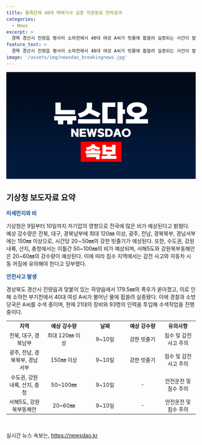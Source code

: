 ```yaml
---
title: 물폭탄에 40대 택배기사 실종 직장동료 연락끊겨
categories:
  - News
excerpt: >
  경북 경산시 진량읍 평사리 소하천에서 40대 여성 A씨가 빗물에 휩쓸려 실종되는 사건이 발생했다. 피해를 보호하기 위해 전국적으로 호우로 인한 안전사고에 대한 경고가 내려졌으며, 기상청은 강한 비가 내릴 것으로 예보했다. A씨를 찾기 위해 21대의 장비와 93명의 인력이 투입되었고, 전날부터 오전까지 179.5㎜의 비가 내렸다. 전국적으로 120㎜ 이상의 강수량이 예상되며, 안전에 각별한 주의가 요구된다.
feature_text: >
  경북 경산시 진량읍 평사리 소하천에서 40대 여성 A씨가 빗물에 휩쓸려 실종되는 사건이 발생했다. 피해를 보호하기 위해 전국적으로 호우로 인한 안전사고에 대한 경고가 내려졌으며, 기상청은 강한 비가 내릴 것으로 예보했다. A씨를 찾기 위해 21대의 장비와 93명의 인력이 투입되었고, 전날부터 오전까지 179.5㎜의 비가 내렸다. 전국적으로 120㎜ 이상의 강수량이 예상되며, 안전에 각별한 주의가 요구된다.
image: '/assets/img/newsdao_breakingnews.jpg'
---
```


<p><img src="/assets/img/newsdao_breakingnews.jpg" alt="bookingtag 속보" /></p>

<h2 data-ke-size="size26">기상청 보도자료 요약</h2>

<p data-ke-size="size16"><b><span style="color: #1a5490;">미세먼지와 비</span></b></p>

<p>기상청은 9일부터 10일까지 저기압의 영향으로 전국에 많은 비가 예상된다고 밝혔다. 예상 강수량은 전북, 대구, 경북남부에 최대 120㎜ 이상, 광주, 전남, 경북북부, 경남서부에는 150㎜ 이상으로, 시간당 20∼50㎜의 강한 빗줄기가 예상된다. 또한, 수도권, 강원내륙, 산지, 충청에서는 이틀간 50~100㎜의 비가 예상되며, 서해5도와 강원북부동해안은 20~60㎜의 강수량이 예상된다. 이에 따라 침수 지역에서는 감전 사고와 자동차 시동 꺼짐에 유의해야 한다고 당부했다. </p>

<p data-ke-size="size16"><b><span style="color: #1a5490;">안전사고 발생</span></b></p>

<p>경상북도 경산시 진량읍과 맞붙어 있는 하양읍에서 179.5㎜의 폭우가 쏟아졌고, 이로 인해 소하천 부기천에서 40대 여성 A씨가 불어난 물에 휩쓸려 실종됐다. 이에 경찰과 소방 당국은 A씨를 수색 중이며, 현재 21대의 장비와 93명의 인력을 투입해 수색작업을 진행 중이다.</p>

<table>
  <colgroup>
  <col width="155" />
  <col width="155" />
  <col width="155" />
  <col width="155" />
  <col width="155" />
  </colgroup>
  <tbody>
    <tr>
      <td style="text-align: center; height: 17px;"><b>지역</b></td>
      <td style="text-align: center; height: 17px;"><b>예상 강수량</b></td>
      <td style="text-align: center; height: 17px;"><b>날짜</b></td>
      <td style="text-align: center; height: 17px;"><b>예상 강수량</b></td>
      <td style="text-align: center; height: 17px;"><b>유의사항</b></td>
    </tr>
    <tr>
      <td style="text-align: center; height: 17px;">전북, 대구, 경북남부</td>
      <td style="text-align: center; height: 17px;">최대 120㎜ 이상</td>
      <td style="text-align: center; height: 17px;">9~10일</td>
      <td style="text-align: center; height: 17px;">강한 빗줄기</td>
      <td style="text-align: center; height: 17px;">침수 및 감전 사고 주의</td>
    </tr>
    <tr>
      <td style="text-align: center; height: 17px;">광주, 전남, 경북북부, 경남서부</td>
      <td style="text-align: center; height: 17px;">150㎜ 이상</td>
      <td style="text-align: center; height: 17px;">9~10일</td>
      <td style="text-align: center; height: 17px;">강한 빗줄기</td>
      <td style="text-align: center; height: 17px;">침수 및 감전 사고 주의</td>
    </tr>
    <tr>
      <td style="text-align: center; height: 17px;">수도권, 강원내륙, 산지, 충청</td>
      <td style="text-align: center; height: 17px;">50~100㎜</td>
      <td style="text-align: center; height: 17px;">9~10일</td>
      <td style="text-align: center; height: 17px;">-</td>
      <td style="text-align: center; height: 17px;">안전운전 및 침수 주의</td>
    </tr>
    <tr>
      <td style="text-align: center; height: 17px;">서해5도, 강원북부동해안</td>
      <td style="text-align: center; height: 17px;">20~60㎜</td>
      <td style="text-align: center; height: 17px;">9~10일</td>
      <td style="text-align: center; height: 17px;">-</td>
      <td style="text-align: center; height: 17px;">안전운전 및 침수 주의</td>
    </tr>
  </tbody>
</table>

<p data-ke-size="size16">&nbsp;</p>
실시간 뉴스 속보는, <a href="https://newsdao.kr" rel="dofollow">https://newsdao.kr</a>


